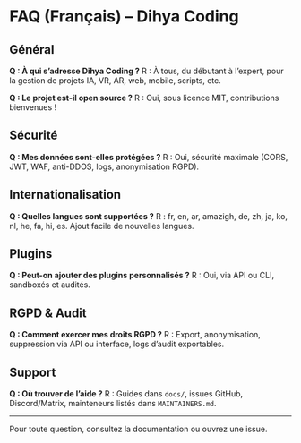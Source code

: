 # FAQ (Français) – Dihya Coding

## Général
**Q : À qui s’adresse Dihya Coding ?**
R : À tous, du débutant à l’expert, pour la gestion de projets IA, VR, AR, web, mobile, scripts, etc.

**Q : Le projet est-il open source ?**
R : Oui, sous licence MIT, contributions bienvenues !

## Sécurité
**Q : Mes données sont-elles protégées ?**
R : Oui, sécurité maximale (CORS, JWT, WAF, anti-DDOS, logs, anonymisation RGPD).

## Internationalisation
**Q : Quelles langues sont supportées ?**
R : fr, en, ar, amazigh, de, zh, ja, ko, nl, he, fa, hi, es. Ajout facile de nouvelles langues.

## Plugins
**Q : Peut-on ajouter des plugins personnalisés ?**
R : Oui, via API ou CLI, sandboxés et audités.

## RGPD & Audit
**Q : Comment exercer mes droits RGPD ?**
R : Export, anonymisation, suppression via API ou interface, logs d’audit exportables.

## Support
**Q : Où trouver de l’aide ?**
R : Guides dans `docs/`, issues GitHub, Discord/Matrix, mainteneurs listés dans `MAINTAINERS.md`.

---

Pour toute question, consultez la documentation ou ouvrez une issue.
